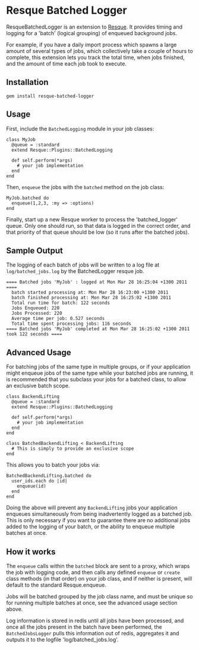 # Resque Batched Logger

ResqueBatchedLogger is an extension to [Resque](https://github.com/defunkt/resque).
It provides timing and logging for a 'batch' (logical grouping) of enqueued
background jobs.

For example, if you have a daily import process which spawns a large amount of
several types of jobs, which collectively take a couple of hours to complete,
this extension lets you track the total time, when jobs finished, and the amount
of time each job took to execute.

## Installation

    gem install resque-batched-logger

## Usage

First, include the `BatchedLogging` module in your job classes:

    class MyJob
      @queue = :standard
      extend Resque::Plugins::BatchedLogging

      def self.perform(*args)
        # your job implementation
      end
    end

Then, `enqueue` the jobs with the `batched` method on the job class:

    MyJob.batched do
      enqueue(1,2,3, :my => :options)
    end

Finally, start up a new Resque worker to process the 'batched_logger' queue.
Only one should run, so that data is logged in the correct order, and that
priority of that queue should be low (so it runs after the batched jobs).

## Sample Output

The logging of each batch of jobs will be written to a log file at
`log/batched_jobs.log` by the BatchedLogger resque job.

    ==== Batched jobs 'MyJob' : logged at Mon Mar 28 16:25:04 +1300 2011 ====
      batch started processing at: Mon Mar 28 16:23:00 +1300 2011
      batch finished processing at: Mon Mar 28 16:25:02 +1300 2011
      Total run time for batch: 122 seconds
      Jobs Enqueued: 220
      Jobs Processed: 220
      Average time per job: 0.527 seconds
      Total time spent processing jobs: 116 seconds
    ==== Batched jobs 'MyJob' completed at Mon Mar 28 16:25:02 +1300 2011 took 122 seconds ====

## Advanced Usage

For batching jobs of the same type in multiple groups, or if your application
might enqueue jobs of the same type while your batched jobs are running, it is
recommended that you subclass your jobs for a batched class, to allow an
exclusive batch scope.

    class BackendLifting
      @queue = :standard
      extend Resque::Plugins::BatchedLogging

      def self.perform(*args)
        # your job implementation
      end
    end

    class BatchedBackendLifting < BackendLifting
      # This is simply to provide an exclusive scope
    end

This allows you to batch your jobs via:

    BatchedBackendLifting.batched do
      user_ids.each do |id|
        enqueue(id)
      end
    end

Doing the above will prevent any `BackendLifting` jobs your application enqueues
simultaneously from being inadvertently logged as a batched job. This is only
necessary if you want to guarantee there are no additional jobs added to the
logging of your batch, or the ability to enqueue multiple batches at once.

## How it works

The `enqueue` calls within the `batched` block are sent to a proxy, which wraps
the job with logging code, and then calls any defined `enqueue` or `create` class
methods (in that order) on your job class, and if neither is present, will default
to the standard Resque.enqueue.

Jobs will be batched grouped by the job class name, and must be unique so for
running multiple batches at once, see the advanced usage section above.

Log information is stored in redis until all jobs have been processed, and once
all the jobs present in the batch have been performed, the `BatchedJobsLogger`
pulls this information out of redis, aggregates it and outputs it to the logfile
'log/batched_jobs.log'.
